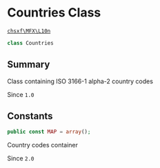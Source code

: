 # Countries Class

[`chsxf\MFX\L10n`](API-Namespace-L10n)

```php
class Countries
```

## Summary

Class containing ISO 3166-1 alpha-2 country codes

Since `1.0`

## Constants

```php
public const MAP = array();
```

Country codes container

Since `2.0`

